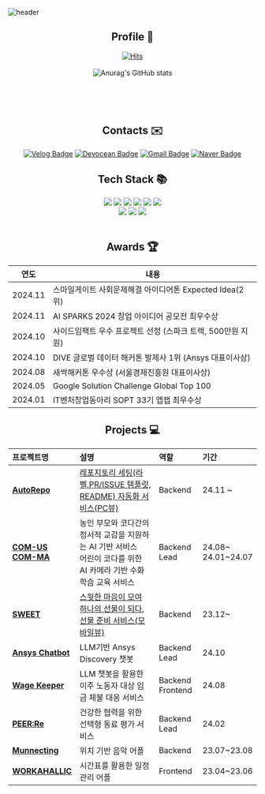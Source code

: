 ![header](https://capsule-render.vercel.app/api?type=waving&color=timeGradient&text=Hayeon's%20GitHub%20&animation=twinkling&fontSize=50&fontAlignY=40&fontAlign=70&height=250)


<div align="center">
  
## Profile 📁
[![Hits](https://hits.seeyoufarm.com/api/count/incr/badge.svg?url=https%3A%2F%2Fgithub.com%2Fhysong4u%2Fhit-counter&count_bg=%235279E8&title_bg=%23555555&icon=&icon_color=%23E7E7E7&title=hits&edge_flat=false)](https://hits.seeyoufarm.com)
<br><br>
![Anurag's GitHub stats](https://github-readme-stats.vercel.app/api?username=hysong4u&show_icons=true&theme=default&count-private=true&hide=stars)  
<br><br>

<br>


## Contacts ✉️
[![Velog Badge](https://img.shields.io/badge/Velog-20C997?style=flat-square&logo=velog&logoColor=white&link=https://velog.io/@hanni/)](https://velog.io/@hanni/)
[![Devocean Badge](https://img.shields.io/badge/Devocean-0441FF?style=flat-square&logoColor=white&link=https://devocean.sk.com/community/list.do?userId=26315)](https://devocean.sk.com/community/list.do?userId=26315)
[![Gmail Badge](https://img.shields.io/badge/Gmail-d14836?style=flat-square&logo=Gmail&logoColor=white&link=mailto:hysong4u@gmail.com)](mailto:hysong4u@gmail.com)
[![Naver Badge](https://img.shields.io/badge/Naver-03C75A?style=flat-square&logo=Naver&logoColor=white&link=mailto:hayeon_song@naver.com)](mailto:hayeon_song@naver.com)

## Tech Stack 📚
<img src="https://img.shields.io/badge/Java-007396?style=for-the-badge&logo=Java&logoColor=white"> 
<img src="https://img.shields.io/badge/HTML-E34F26?style=for-the-badge&logo=HTML5&logoColor=white"> 
<img src="https://img.shields.io/badge/JavaScript-F0DB4F?style=for-the-badge&logo=JavaScript&logoColor=white"> 
<img src="https://img.shields.io/badge/C++-012A4A?style=for-the-badge&logo=C&logoColor=white"> 
<img src="https://img.shields.io/badge/C-012A4A?style=for-the-badge&logo=C&logoColor=white"> 
<img src="https://img.shields.io/badge/Python-3776AB?style=for-the-badge&logo=Python&logoColor=white"> 
<br>
<img src="https://img.shields.io/badge/Spring%20Boot-4DB33D?style=for-the-badge&logo=Spring%20Boot&logoColor=white">
<img src="https://img.shields.io/badge/Express.js-4DB33D?style=for-the-badge&logo=express&logoColor=white">
<img src="https://img.shields.io/badge/React%20Native-61DAFB?style=for-the-badge&logo=react&logoColor=white">
<br>
<br>

## Awards 🏆

| 연도  | 내용 |
|-------|----------------------------------------------------|
| 2024.11  | 스마일게이트 사회문제해결 아이디어톤 Expected Idea(2위)|
| 2024.11  | AI SPARKS 2024 창업 아이디어 공모전 최우수상|
| 2024.10  | 사이드임팩트 우수 프로젝트 선정 (스파크 트랙, 500만원 지원)|
| 2024.10  | DIVE 글로벌 데이터 해커톤 발제사 1위 (Ansys 대표이사상) |
| 2024.08  | 새싹해커톤 우수상 (서울경제진흥원 대표이사상) |
| 2024.05  | Google Solution Challenge Global Top 100        |
| 2024.01  | IT벤처창업동아리 SOPT 33기 앱잽 최우수상        |


## Projects 💻
| 프로젝트명 | 설명 | 역할 | 기간 | 
| :------------------------ | :------------------------------------------------------------ | :-------------------------- | :------------------- |
| [**AutoRepo**](https://github.com/2024-2-3M1S/AutoRepo-Server) | [레포지토리 세팅(라벨,PR/ISSUE 템플릿, README) 자동화 서비스(PC뷰)](https://autorepo.dcs-seochan99.com/)       | Backend  | 24.11 ~                 |
| [**COM-US**](https://github.com/COM-US)<br>[**COM-MA**](https://github.com/COM-MA)| 농인 부모와 코다간의 정서적 교감을 지원하는 AI 기반 서비스<br>어린이 코다를 위한 AI 카메라 기반 수화 학습 교육 서비스 | Backend Lead| 24.08~ <br>24.01~24.07 |
| [**SWEET**](https://github.com/SWEET-DEVELOPERS/sweet-server) | [ 스윗한 마음이 모여 하나의 선물이 되다, 선물 준비 서비스(모바일뷰)](https://www.sweetgift.kr/)         | Backend  | 23.12~                 |
| [**Ansys Chatbot**](https://github.com/HACK-DIVE/hack-dive-server) | LLM기반 Ansys Discovery 챗봇 | Backend Lead | 24.10               |
| [**Wage Keeper**](https://github.com/SESAC-PAY/wage-keeper-server) | LLM 챗봇을 활용한 이주 노동자 대상 임금 체불 대응 서비스                        |  Backend<br>Frontend   | 24.08                 |
| [**PEER:Re**](https://github.com/PEER-Re/PEERRE-SERVER) | 건강한 협력을 위한 선택형 동료 평가 서비스                      | Backend Lead| 24.02                 |
| [**Munnecting**](https://github.com/Mu-necting/Mu-necting_Server) | 위치 기반 음악 어플                                           | Backend  | 23.07~23.08         |
| [**WORKAHALLIC**](https://github.com/CSID-DGU/2023-1-OSSP2-HotSix-6) | 시간표를 활용한 일정 관리 어플                                 | Frontend  | 23.04~23.06         |


</div><br>
